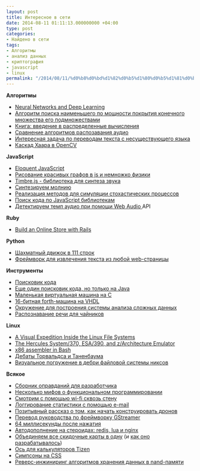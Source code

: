 ```yaml
---
layout: post
title: Интересное в сети
date: 2014-08-11 01:11:13.000000000 +04:00
type: post
categories:
- Найдено в сети
tags:
- Алгоритмы
- анализ данных
- криптография
- javascript
- linux
permalink: "/2014/08/11/%d0%b8%d0%bd%d1%82%d0%b5%d1%80%d0%b5%d1%81%d0%bd%d0%be%d0%b5-%d0%b2-%d1%81%d0%b5%d1%82%d0%b8/"
---
```

 **Алгоритмы**

- [Neural Networks and Deep Learning](http://neuralnetworksanddeeplearning.com/ "Neural Networks and Deep Learning")
- [Алгоритм поиска наименьшего по мощности покрытия конечного множества его подмножествами](http://habrahabr.ru/post/225831/ "Алгоритм поиска наименьшего по мощности покрытия конечного множества его подмножествами")
- [Книга: введение в распределенные вычисления](http://books.ifmo.ru/book/1403/vvedenie_v_raspredelennye_vychisleniya.htm "Введение в распределенные вычисления ")
- [Сравнение алгоритмов распозавания аудио](http://habrahabr.ru/post/232463/ "Сравнение алгоритмов распознавания аудио для Second Screen")
- [Интересная задача по переводам текста с несуществующего языка](http://habrahabr.ru/post/227611/ "Лингвистическая загадка. Переводим с «мертвого» языка")
- [Каскад Хаара в OpenCV](http://habrahabr.ru/company/recognitor/blog/228195/ "Работа каскада Хаара в OpenCV в картинках: теория и практика")

**JavaScript**

- [Eloquent JavaScript](http://eloquentjavascript.net/#2nd-ed "Eloquent JavaScript")
- [Рисование красивых графов в js и немножко физики](http://getspringy.com/ "Springy.js")
- [Timbre.js - библиотека для синтеза звука](https://github.com/mohayonao/timbre.js/ "timbre.js")
- [Синтезируем молнию](http://blog.kaistale.com/?p=1340 "Synthesizing thunder using JavaScript")
- [Реализация методов для симуляции стохастических процессов](https://github.com/NathanEpstein/stochastic "stochastic")
- [Поиск кода по JavaScript библиотекам](http://www.jsdb.io/ "The definitive source of the best JavaScript libraries, frameworks, and plugins.")
- [Детектируем темп аудио при помощи Web Audio&nbsp;](http://tech.beatport.com/2014/web-audio/beat-detection-using-web-audio/ "Beat Detection Using JavaScript and the Web Audio API")API

**Ruby**

- [Build an Online Store with Rails](http://www.sitepoint.com/build-online-store-rails/ " Build an Online Store with Rails")

**Python**

- [Шахматный движок в 111 строк](https://github.com/thomasahle/sunfish "Sunfish")
- [Фреймворк для извлечения текста из любой web-страницы](http://textract.readthedocs.org/en/latest/index.html "Textract")

**Инструменты**

- [Поисковик кода](https://searchcode.com/ "SearchCode")
- [Еще один поисковик кода, но только на Java](http://codeexchange.ics.uci.edu/ "Search over 10 million Java classes in GitHub")
- [Маленькая виртуальная машина на C](https://github.com/tekknolagi/carp "CarpVM")
- [16-битная forth-машина на VHDL](https://github.com/inforichland/yafc "YAFC - Yet Another Forth Core")
- [Окружение для построения системы анализа сложных данных](http://tesseradata.org/ "Open Source Environment for Deep Analysis of Large Complex Data")
- [Распознавание речи для чайников](http://habrahabr.ru/post/226143/)

**Linux**

- [A Visual Expedition Inside the Linux File Systems](http://www.cs.jhu.edu/~razvanm/fs-expedition/ " A Visual Expedition Inside the Linux File Systems")
- [The Hercules System/370, ESA/390, and z/Architecture Emulator](http://www.hercules-390.org/ "The Hercules System/370, ESA/390, and z/Architecture Emulator")
- [x86 assembler in Bash](http://lists.gnu.org/archive/html/bug-bash/2001-02/msg00054.html "x86 assembler in Bash")
- [Дебаты Торвальдса и Таненбаума](http://oreilly.com/catalog/opensources/book/appa.html "Open Sources: Voices from the Open Source Revolution")
- [Визуальное погружение в дебри файловой системы никсов](http://www.cs.jhu.edu/~razvanm/fs-expedition/ "A Visual Expedition Inside the Linux File Systems")

**Всякое**

- [Сборник оправданий для разработчика](http://www.codingexcuses.com/ "Оправдания для программиста")
- [Несколько мифов о функциональном программировании](http://www.perlmonks.org/?node_id=450922 "Pissed off about functional programming")
- [Смотрим с помощью wi-fi сквозь стену](http://www.ece.ucsb.edu/~ymostofi/SeeThroughImaging.html "X-Ray Vision for Robots: Seeing Through Walls with Only WiFi")
- [Логгирование статистики с помощью e-mail](http://www.statlogger.com/ "Email-based stat tracking ")
- [Позитывный рассказ о том, как начать конструировать дронов](http://paulstamatiou.com/getting-started-with-drones-quadcopters/ "Getting started with drones")
- [Перевод руководства по фреймворку GStreamer](http://rus-linux.net/MyLDP/BOOKS/gstreamer/00-pred.html "Фреймворк GStreamer. Руководство разработчика приложений.")
- [64 миллисекунды после нажатия](http://habrahabr.ru/post/226897/ "64 миллисекунды после нажатия")
- [Автодополнение на стероидах: redis, lua и nginx](http://www.cucumbertown.com/craft/autocomplete-using-redis-nginx-lua/ "Redis on steroids: Autocomplete using Redis, Nginx and Lua")
- [Объединяем все скидочные карты в одну](http://cardberry.com/ "Cardberry")&nbsp;(и [как оно разрабатывалось](http://habrahabr.ru/company/cardberry/blog/231465/ "Более подробно про динамическую магнитную полосу"))
- [Ось для калькуляторов Tizen](http://www.knightos.org/ "KnightOS An open source OS for TI calculators")
- [Симпсоны на CSS](http://pattle.github.io/simpsons-in-css/ "The Simpsons in CSS")
- [Реверс-инжиниринг алгоритмов хранения данных в nand-памяти](http://joshuawise.com/projects/ndfslave "Reverse Engineering a NAND Flash Device Management Algorithm")
